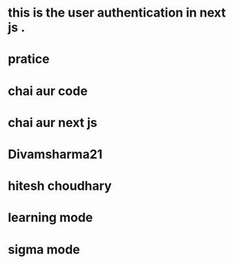 # this is the user authentication in next js .
# pratice 
# chai aur code 
# chai aur next js 
# Divamsharma21
# hitesh choudhary
 # learning mode 
 # sigma mode
